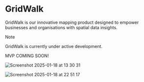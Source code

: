 # GridWalk

GridWalk is our innovative mapping product designed to empower businesses and organisations with spatial data insights.

>[!NOTE]
> GridWalk is currently under active development.
>
> MVP COMING SOON!

![Screenshot 2025-01-18 at 13 30 31](https://github.com/user-attachments/assets/c354b837-51ad-4b79-a054-7588828ecba4)

![Screenshot 2025-01-18 at 22 51 17](https://github.com/user-attachments/assets/a9963165-b728-4dec-ba38-f7f4bcdaa843)
